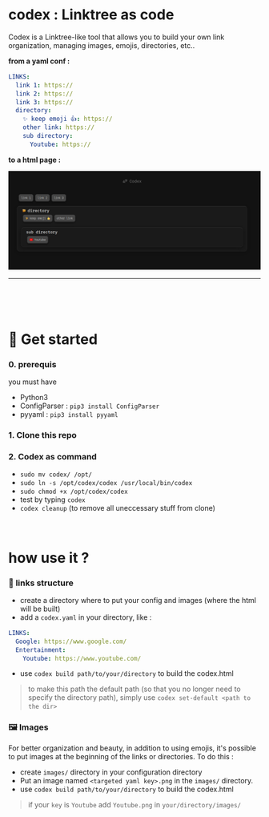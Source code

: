 # codex : Linktree as code
Codex is a Linktree-like tool that allows you to build your own link organization, managing images, emojis, directories, etc..

**from a yaml conf :**
```yaml
LINKS:
  link 1: https://
  link 2: https://
  link 3: https://
  directory:
    ✨ keep emoji 👍: https://
    other link: https://
    sub directory:
      Youtube: https://
```
**to a html page :**

![](./rsc/doc.png)

---
<br><br><br>

# 🏁 Get started
### 0. prerequis
you must have
- Python3
- ConfigParser : `pip3 install ConfigParser`
- pyyaml : `pip3 install pyyaml`
### 1. Clone this repo
### 2. Codex as command
- `sudo mv codex/ /opt/`
- `sudo ln -s /opt/codex/codex /usr/local/bin/codex`
- `sudo chmod +x /opt/codex/codex`
- test by typing `codex`
- `codex cleanup` (to remove all uneccessary stuff from clone)
<br><br><br>


# how use it ?
### 🔗 links structure
- create a directory where to put your config and images (where the html will be built)
- add a `codex.yaml` in your directory, like :
```yaml
LINKS:
  Google: https://www.google.com/
  Entertainment:
    Youtube: https://www.youtube.com/
```
- use `codex build path/to/your/directory` to build the codex.html
> to make this path the default path (so that you no longer need to specify the directory path), simply use `codex set-default <path to the dir>`

### 🖼️ Images
For better organization and beauty, in addition to using emojis, it's possible to put images at the beginning of the links or directories. To do this :
- create `images/` directory in your configuration directory
- Put an image named `<targeted yaml key>.png` in the `images/` directory.
- use `codex build path/to/your/directory` to build the codex.html

> if your `key` is `Youtube` add `Youtube.png` in `your/directory/images/`
